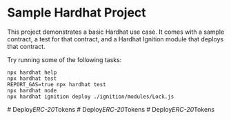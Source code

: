 # Sample Hardhat Project

This project demonstrates a basic Hardhat use case. It comes with a sample contract, a test for that contract, and a Hardhat Ignition module that deploys that contract.

Try running some of the following tasks:

```shell
npx hardhat help
npx hardhat test
REPORT_GAS=true npx hardhat test
npx hardhat node
npx hardhat ignition deploy ./ignition/modules/Lock.js
```
#   D e p l o y _ E R C - 2 0 _ T o k e n s  
 #   D e p l o y _ E R C - 2 0 _ T o k e n s  
 #   D e p l o y _ E R C - 2 0 _ T o k e n s  
 